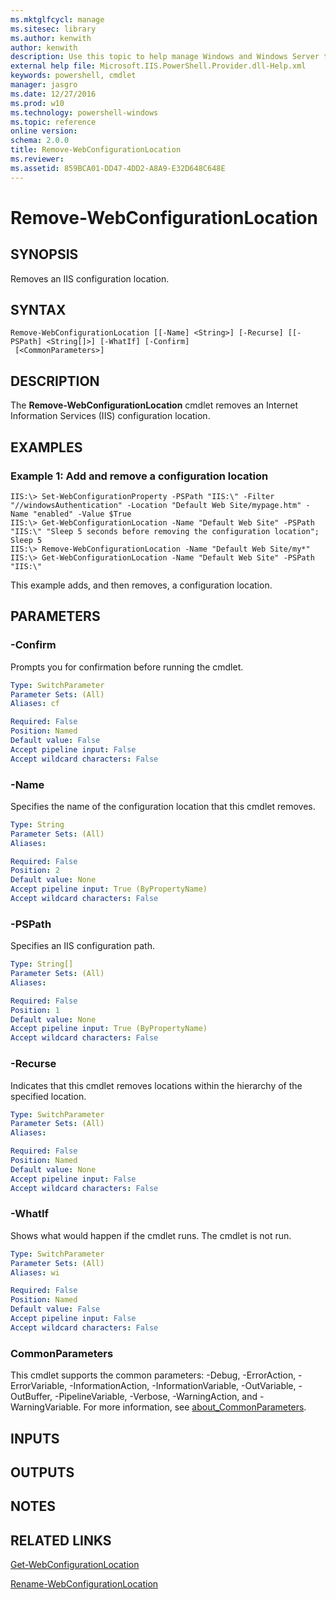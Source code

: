 ```yaml
---
ms.mktglfcycl: manage
ms.sitesec: library
ms.author: kenwith
author: kenwith
description: Use this topic to help manage Windows and Windows Server technologies with Windows PowerShell.
external help file: Microsoft.IIS.PowerShell.Provider.dll-Help.xml
keywords: powershell, cmdlet
manager: jasgro
ms.date: 12/27/2016
ms.prod: w10
ms.technology: powershell-windows
ms.topic: reference
online version: 
schema: 2.0.0
title: Remove-WebConfigurationLocation
ms.reviewer:
ms.assetid: 859BCA01-DD47-4DD2-A8A9-E32D648C648E
---
```


# Remove-WebConfigurationLocation

## SYNOPSIS
Removes an IIS configuration location.

## SYNTAX

```
Remove-WebConfigurationLocation [[-Name] <String>] [-Recurse] [[-PSPath] <String[]>] [-WhatIf] [-Confirm]
 [<CommonParameters>]
```

## DESCRIPTION
The **Remove-WebConfigurationLocation** cmdlet removes an Internet Information Services (IIS) configuration location.

## EXAMPLES

### Example 1: Add and remove a configuration location
```
IIS:\> Set-WebConfigurationProperty -PSPath "IIS:\" -Filter "//windowsAuthentication" -Location "Default Web Site/mypage.htm" -Name "enabled" -Value $True 
IIS:\> Get-WebConfigurationLocation -Name "Default Web Site" -PSPath "IIS:\" "Sleep 5 seconds before removing the configuration location"; Sleep 5 
IIS:\> Remove-WebConfigurationLocation -Name "Default Web Site/my*" 
IIS:\> Get-WebConfigurationLocation -Name "Default Web Site" -PSPath "IIS:\"
```

This example adds, and then removes, a configuration location.

## PARAMETERS

### -Confirm
Prompts you for confirmation before running the cmdlet.

```yaml
Type: SwitchParameter
Parameter Sets: (All)
Aliases: cf

Required: False
Position: Named
Default value: False
Accept pipeline input: False
Accept wildcard characters: False
```

### -Name
Specifies the name of the configuration location that this cmdlet removes.

```yaml
Type: String
Parameter Sets: (All)
Aliases: 

Required: False
Position: 2
Default value: None
Accept pipeline input: True (ByPropertyName)
Accept wildcard characters: False
```

### -PSPath
Specifies an IIS configuration path.

```yaml
Type: String[]
Parameter Sets: (All)
Aliases: 

Required: False
Position: 1
Default value: None
Accept pipeline input: True (ByPropertyName)
Accept wildcard characters: False
```

### -Recurse
Indicates that this cmdlet removes locations within the hierarchy of the specified location.

```yaml
Type: SwitchParameter
Parameter Sets: (All)
Aliases: 

Required: False
Position: Named
Default value: None
Accept pipeline input: False
Accept wildcard characters: False
```

### -WhatIf
Shows what would happen if the cmdlet runs.
The cmdlet is not run.

```yaml
Type: SwitchParameter
Parameter Sets: (All)
Aliases: wi

Required: False
Position: Named
Default value: False
Accept pipeline input: False
Accept wildcard characters: False
```

### CommonParameters
This cmdlet supports the common parameters: -Debug, -ErrorAction, -ErrorVariable, -InformationAction, -InformationVariable, -OutVariable, -OutBuffer, -PipelineVariable, -Verbose, -WarningAction, and -WarningVariable. For more information, see [about_CommonParameters](http://go.microsoft.com/fwlink/?LinkID=113216).

## INPUTS

## OUTPUTS

## NOTES

## RELATED LINKS

[Get-WebConfigurationLocation](./Get-WebConfigurationLocation.md)

[Rename-WebConfigurationLocation](./Rename-WebConfigurationLocation.md)
